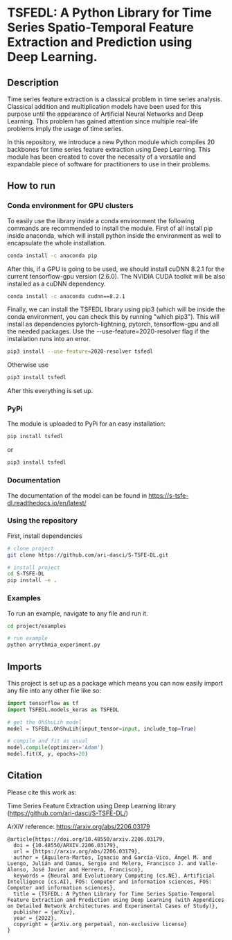 # TSFEDL: A Python Library for Time Series Spatio-Temporal Feature Extraction and Prediction using Deep Learning.

## Description

Time series feature extraction is a classical problem in time series analysis. Classical addition and multiplication models have been used for this purpose until the appearance of Artificial Neural Networks and Deep Learning. This problem has gained attention since multiple real-life problems imply the usage of time series.

In this repository, we introduce a new Python module which compiles 20 backbones for time series feature extraction using Deep Learning. This module has been created to cover the necessity of a versatile and expandable piece of software for practitioners to use in their problems.

## How to run

### Conda environment for GPU clusters

To easily use the library inside a conda environment the following commands are recommended to install the module. First of all install pip inside anaconda, which will install python inside the environment as well to encapsulate the whole installation.

```bash
conda install -c anaconda pip
```

After this, if a GPU is going to be used, we should install cuDNN 8.2.1 for the current tensorflow-gpu version (2.6.0). The NVIDIA CUDA toolkit will be also installed as a cuDNN dependency.

```bash
conda install -c anaconda cudnn==8.2.1
```

Finally, we can install the TSFEDL library using pip3 (which will be inside the conda environment, you can check this by running "which pip3"). This will install as dependencies pytorch-lightning, pytorch, tensorflow-gpu and all the needed packages. Use the --use-feature=2020-resolver flag if the installation runs into an error.

```bash
pip3 install --use-feature=2020-resolver tsfedl
```

Otherwise use

```bash
pip3 install tsfedl
```

After this everything is set up.

### PyPi

The module is uploaded to PyPi for an easy installation:
```bash
pip install tsfedl
```
or
```bash
pip3 install tsfedl
```

### Documentation

The documentation of the model can be found in https://s-tsfe-dl.readthedocs.io/en/latest/

### Using the repository

First, install dependencies

```bash
# clone project
git clone https://github.com/ari-dasci/S-TSFE-DL.git

# install project
cd S-TSFE-DL
pip install -e .
```   

### Examples

To run an example, navigate to any file and run it.

```bash
cd project/examples

# run example
python arrythmia_experiment.py
```

## Imports
This project is set up as a package which means you can now easily import any file into any other file like so:

```python
import tensorflow as tf
import TSFEDL.models_keras as TSFEDL

# get the OhShuLih model
model = TSFEDL.OhShuLih(input_tensor=input, include_top=True)

# compile and fit as usual
model.compile(optimizer='Adam')
model.fit(X, y, epochs=20)
```

## Citation

Please cite this work as:

Time Series Feature Extraction using Deep Learning library (https://github.com/ari-dasci/S-TSFE-DL/)

ArXiV reference: https://arxiv.org/abs/2206.03179

```
@article{https://doi.org/10.48550/arxiv.2206.03179,
  doi = {10.48550/ARXIV.2206.03179},
  url = {https://arxiv.org/abs/2206.03179},
  author = {Aguilera-Martos, Ignacio and García-Vico, Ángel M. and Luengo, Julián and Damas, Sergio and Melero, Francisco J. and Valle-Alonso, José Javier and Herrera, Francisco},
  keywords = {Neural and Evolutionary Computing (cs.NE), Artificial Intelligence (cs.AI), FOS: Computer and information sciences, FOS: Computer and information sciences},
  title = {TSFEDL: A Python Library for Time Series Spatio-Temporal Feature Extraction and Prediction using Deep Learning (with Appendices on Detailed Network Architectures and Experimental Cases of Study)},
  publisher = {arXiv},
  year = {2022},
  copyright = {arXiv.org perpetual, non-exclusive license}
}
```
